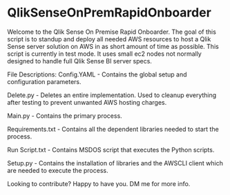 # QlikSenseOnPremRapidOnboarder
Welcome to the Qlik Sense On Premise Rapid Onboarder.  The goal of this script is to standup and deploy all needed AWS resources to host a Qlik Sense server solution on AWS in as short amount of time as possible.  This script is currently in test mode.  It uses small ec2 nodes not normally designed to handle full Qlik Sense BI server specs.

File Descriptions:
Config.YAML - Contains the global setup and configuration parameters.

Delete.py - Deletes an entire implementation.  Used to cleanup everything after testing to prevent unwanted AWS hosting charges.

Main.py - Contains the primary process.

Requirements.txt - Contains all the dependent libraries needed to start the process.

Run Script.txt - Contains MSDOS script that executes the Python scripts.

Setup.py - Contains the installation of libraries and the AWSCLI client which are needed to execute the process.


Looking to contribute?  Happy to have you.  DM me for more info.
